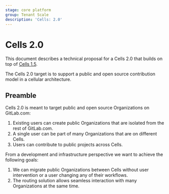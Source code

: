 ```yaml
---
stage: core platform
group: Tenant Scale
description: 'Cells: 2.0'
---
```


# Cells 2.0

This document describes a technical proposal for a Cells 2.0 that builds on top of [Cells 1.5](cells-1.5.md).

The Cells 2.0 target is to support a public and open source contribution model in a cellular architecture.

## Preamble

Cells 2.0 is meant to target public and open source Organizations on GitLab.com:

1. Existing users can create public Organizations that are isolated from the rest of GitLab.com.
1. A single user can be part of many Organizations that are on different Cells.
1. Users can contribute to public projects across Cells.

From a development and infrastructure perspective we want to achieve the following goals:

1. We can migrate public Organizations between Cells without user intervention or a user changing any of their workflows.
1. The routing solution allows seamless interaction with many Organizations at the same time.
